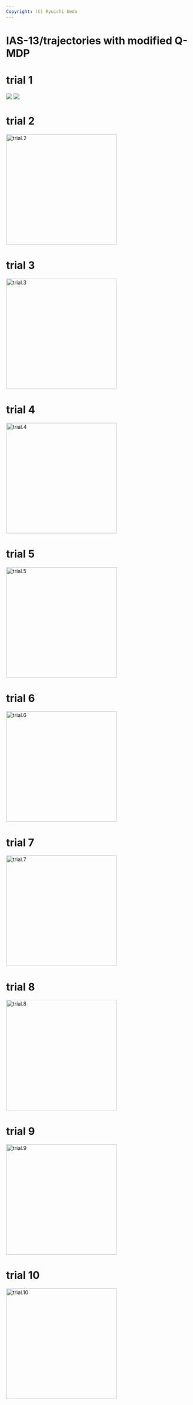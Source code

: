```yaml
---
Copyright: (C) Ryuichi Ueda
---
```



# IAS-13/trajectories with modified Q-MDP
<h1>trial 1</h1>

![](trial.1.gif)
![](trial.1-300x300.gif)

<h1>trial 2</h1>

<a href="trial.2.gif"><img src="trial.2-300x300.gif" alt="trial.2" width="300" height="300" class="aligncenter size-medium wp-image-3398" /></a>

<h1>trial 3</h1>

<a href="trial.3.gif"><img src="trial.3-300x300.gif" alt="trial.3" width="300" height="300" class="aligncenter size-medium wp-image-3399" /></a>

<h1>trial 4</h1>

<a href="trial.4.gif"><img src="trial.4-300x300.gif" alt="trial.4" width="300" height="300" class="aligncenter size-medium wp-image-3400" /></a>

<h1>trial 5</h1>

<a href="trial.5.gif"><img src="trial.5-300x300.gif" alt="trial.5" width="300" height="300" class="aligncenter size-medium wp-image-3401" /></a>

<h1>trial 6</h1>

<a href="trial.6.gif"><img src="trial.6-300x300.gif" alt="trial.6" width="300" height="300" class="aligncenter size-medium wp-image-3402" /></a>

<h1>trial 7</h1>

<a href="trial.7.gif"><img src="trial.7-300x300.gif" alt="trial.7" width="300" height="300" class="aligncenter size-medium wp-image-3403" /></a>

<h1>trial 8</h1>

<a href="trial.8.gif"><img src="trial.8-300x300.gif" alt="trial.8" width="300" height="300" class="aligncenter size-medium wp-image-3404" /></a>

<h1>trial 9</h1>

<a href="trial.9.gif"><img src="trial.9-300x300.gif" alt="trial.9" width="300" height="300" class="aligncenter size-medium wp-image-3405" /></a>

<h1>trial 10</h1>

<a href="trial.10.gif"><img src="trial.10-300x300.gif" alt="trial.10" width="300" height="300" class="aligncenter size-medium wp-image-3406" /></a>
